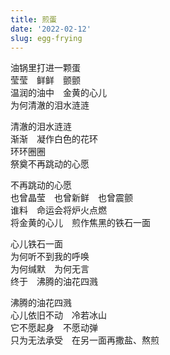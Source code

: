 ```yaml
---
title: 煎蛋
date: '2022-02-12'
slug: egg-frying
---
```


油锅里打进一颗蛋  
莹莹　鲜鲜　颤颤  
温润的油中　金黄的心儿  
为何清澈的泪水涟涟<!--# 敏感，多愁善感 -->

清澈的泪水涟涟  
渐渐　凝作白色的花环  
环环圈圈  
祭奠不再跳动的心愿<!--# 花圈的联想是不是有点过分阴郁…… -->

不再跳动的心愿  
也曾晶莹　也曾新鲜　也曾震颤  
谁料　命运会将炉火点燃  
将金黄的心儿　煎作焦黑的铁石一面<!--# 铁石心肠 -->

心儿铁石一面  
为何听不到我的呼唤  
为何缄默　为何无言  
终于　沸腾的油花四溅

沸腾的油花四溅  
心儿依旧不动　冷若冰山  
它不愿起身　不愿动弹  
只为无法承受　在另一面再撒盐、熬煎

<!--# 煎个鸡蛋煎出这么多联想，我是个神经病我家里人造吗……这是尝试对流行的所谓的冷暴力作另一种角度的解读。我一直没明白冷与暴力这两个词怎么会合体，继而成了一件强力的标签武器。我明白冷漠和暴力皆伤人，但二者的性质应该还是相异的（冷是消极被动，暴力是积极主动）。要是凡是令人受伤的行为都可以称为暴力，那世上的暴力种类未免会太多了点。 -->

